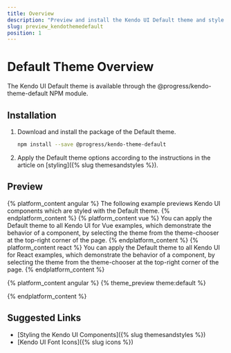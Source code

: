 ```yaml
---
title: Overview
description: "Preview and install the Kendo UI Default theme and style the Kendo UI components in Angular and React projects."
slug: preview_kendothemedefault
position: 1
---
```


# Default Theme Overview

The Kendo UI Default theme is available through the @progress/kendo-theme-default NPM module.

## Installation

1. Download and install the package of the Default theme.

    ```sh
    npm install --save @progress/kendo-theme-default
    ```

1. Apply the Default theme options according to the instructions in the article on [styling]({% slug themesandstyles %}).

## Preview

{% platform_content angular %}
The following example previews Kendo UI components which are styled with the Default theme.
{% endplatform_content %}
{% platform_content vue %}
You can apply the Default theme to all Kendo UI for Vue examples, which demonstrate the behavior of a component, by selecting the theme from the theme-chooser at the top-right corner of the page.
{% endplatform_content %}
{% platform_content react %}
You can apply the Default theme to all Kendo UI for React examples, which demonstrate the behavior of a component, by selecting the theme from the theme-chooser at the top-right corner of the page.
{% endplatform_content %}

{% platform_content angular %}
{% theme_preview theme:default %}
<script async src="{% asset_path theme-preview.js %}"></script>
{% endplatform_content %}

## Suggested Links

* [Styling the Kendo UI Components]({% slug themesandstyles %})
* [Kendo UI Font Icons]({% slug icons %})
